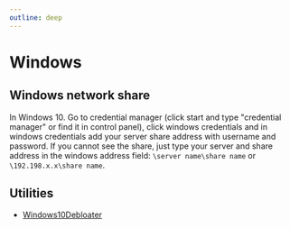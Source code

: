 ```yaml
---
outline: deep
---
```


# Windows

## Windows network share

In Windows 10. Go to credential manager (click start and type "credential manager" or find it in control panel), click windows credentials and in windows credentials add your server share address with username and password. If you cannot see the share, just type your server and share address in the windows address field: `\server name\share name` or `\192.198.x.x\share name`.

## Utilities

- [Windows10Debloater](https://github.com/Sycnex/Windows10Debloater)
